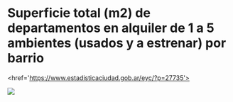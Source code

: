 # Superficie total (m2) de departamentos en alquiler de 1 a 5 ambientes (usados y a estrenar) por barrio

<href='https://www.estadisticaciudad.gob.ar/eyc/?p=27735'>

<img src="mapa_biscale_alq.png"></img>
